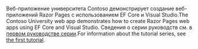 <span data-ttu-id="d3398-101">Веб-приложение университета Contoso демонстрирует создание веб-приложений Razor Pages с использованием EF Core и Visual Studio.</span><span class="sxs-lookup"><span data-stu-id="d3398-101">The Contoso University web app demonstrates how to create Razor Pages web apps using EF Core and Visual Studio.</span></span> <span data-ttu-id="d3398-102">Сведения о серии руководств см. в [первом руководстве серии](xref:data/ef-rp/intro).</span><span class="sxs-lookup"><span data-stu-id="d3398-102">For information about the tutorial series, see [the first tutorial](xref:data/ef-rp/intro).</span></span>

